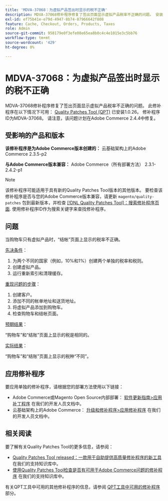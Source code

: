 ```yaml
---
title: 'MDVA-37068：为虚拟产品签出时显示的税不正确'
description: MDVA-37068修补程序修复了签出页面显示虚拟产品税率不正确的问题。 安装[Quality Patches Tool (QPT)](/help/announcements/adobe-commerce-announcements/magento-quality-patches-released-new-tool-to-self-serve-quality-patches.md) 1.0.26后，即可使用此修补程序。 修补程序ID为MDVA-37068。 请注意，该问题计划在Adobe Commerce 2.4.4中修复。
exl-id: ef75b41e-e79d-4947-8b74-87966642f808
feature: Cache, Checkout, Orders, Products, Taxes
role: Admin
source-git-commit: 958179e0f3efe08e65ea8b0c4c4e1015e3c5bb76
workflow-type: tm+mt
source-wordcount: '429'
ht-degree: 0%

---
```


# MDVA-37068：为虚拟产品签出时显示的税不正确

MDVA-37068修补程序修复了签出页面显示虚拟产品税率不正确的问题。 此修补程序在以下情况下可用： [Quality Patches Tool (QPT)](/help/announcements/adobe-commerce-announcements/magento-quality-patches-released-new-tool-to-self-serve-quality-patches.md) 已安装1.0.26。 修补程序ID为MDVA-37068。 请注意，该问题计划在Adobe Commerce 2.4.4中修复。

## 受影响的产品和版本

**该修补程序是为Adobe Commerce版本创建的：**
云基础架构上的Adobe Commerce 2.3.5-p2

**与Adobe Commerce版本兼容：**
Adobe Commerce（所有部署方法） 2.3.1-2.4.2-p1

>[!NOTE]
>
>该修补程序可能适用于具有新的Quality Patches Tool版本的其他版本。 要检查该修补程序是否与您的Adobe Commerce版本兼容，请更新 `magento/quality-patches` 包到最新版本，并检查 [[!DNL Quality Patches Tool]：搜索修补程序页面](https://devdocs.magento.com/quality-patches/tool.html#patch-grid). 使用修补程序ID作为搜索关键字来查找修补程序。

## 问题

当购物车只有虚拟产品时，“结帐”页面上显示的税率不正确。

<u>先决条件</u>：

1. 为两个不同的国家（例如，10%和1%）创建两个单独的税率和税则。
1. 创建虚拟产品。
1. 运行重新索引和清理缓存。

<u>重现问题的步骤</u>：

1. 创建客户。
1. 添加不同的帐单地址和送货地址。
1. 将虚拟产品添加到购物车。
1. 检查购物车和结帐页面。

<u>预期结果</u>：

“购物车”和“结账”页面上显示的税是相同的。

<u>实际结果</u>：

“购物车”和“结账”页面上显示的税种“不同”。

## 应用修补程序

要应用单独的修补程序，请根据您的部署方法使用以下链接：

* Adobe Commerce或Magento Open Source内部部署： [软件更新指南>应用补丁程序](https://devdocs.magento.com/guides/v2.4/comp-mgr/patching/mqp.html) 在我们的开发人员文档中。
* 云基础架构上的Adobe Commerce： [升级和修补程序>应用修补程序](https://devdocs.magento.com/cloud/project/project-patch.html) 在我们的开发人员文档中。

## 相关阅读

要了解有关Quality Patches Tool的更多信息，请参阅：

* [Quality Patches Tool released：一款用于自助提供高质量修补程序的新工具](/help/announcements/adobe-commerce-announcements/magento-quality-patches-released-new-tool-to-self-serve-quality-patches.md) 在我们的支持知识库中。
* [使用Quality Patches Tool检查是否有可用于Adobe Commerce问题的修补程序](/help/support-tools/patches-available-in-qpt-tool/check-patch-for-magento-issue-with-magento-quality-patches.md) 在我们的支持知识库中。

有关QPT工具中可用的其他修补程序的信息，请参阅 [QPT工具中可用的修补程序](https://support.magento.com/hc/en-us/sections/360010506631-Patches-available-in-QPT-tool-) 部分。
